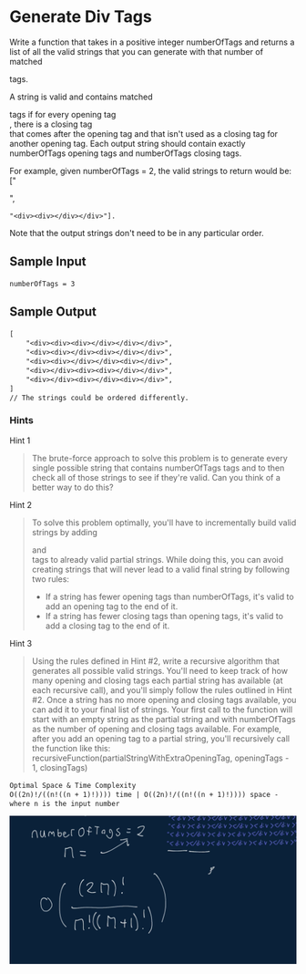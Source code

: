 # Generate Div Tags

Write a function that takes in a positive integer numberOfTags and returns a list of all the valid strings that you can generate with that number of matched <div></div> tags.

A string is valid and contains matched <div></div> tags if for every opening tag <div>, there is a closing tag </div> that comes after the opening tag and that isn't used as a closing tag for another opening tag. Each output string should contain exactly numberOfTags opening tags and numberOfTags closing tags.

For example, given numberOfTags = 2, the valid strings to return would be: ["<div></div><div></div>",
```
"<div><div></div></div>"].
```

Note that the output strings don't need to be in any particular order.

## Sample Input

```
numberOfTags = 3
```

## Sample Output

```
[
    "<div><div><div></div></div></div>",
    "<div><div></div><div></div></div>",
    "<div><div></div></div><div></div>",
    "<div></div><div><div></div></div>",
    "<div></div><div></div><div></div>",
] 
// The strings could be ordered differently.
```

### Hints

Hint 1
> The brute-force approach to solve this problem is to generate every single possible string that contains numberOfTags tags and to then check all of those strings to see if they're valid. Can you think of a better way to do this?

Hint 2
> To solve this problem optimally, you'll have to incrementally build valid strings by adding <div> and </div> tags to already valid partial strings. While doing this, you can avoid creating strings that will never lead to a valid final string by following two rules:
>  - If a string has fewer opening tags than numberOfTags, it's valid to add an opening tag to the end of it.
>  - If a string has fewer closing tags than opening tags, it's valid to add a closing tag to the end of it.

Hint 3
> Using the rules defined in Hint #2, write a recursive algorithm that generates all possible valid strings. You'll need to keep track of how many opening and closing tags each partial string has available (at each recursive call), and you'll simply follow the rules outlined in Hint #2. Once a string has no more opening and closing tags available, you can add it to your final list of strings. Your first call to the function will start with an empty string as the partial string and with numberOfTags as the number of opening and closing tags available. For example, after you add an opening tag to a partial string, you'll recursively call the function like this: recursiveFunction(partialStringWithExtraOpeningTag, openingTags - 1,
closingTags)

```
Optimal Space & Time Complexity
O((2n)!/((n!((n + 1)!)))) time | O((2n)!/((n!((n + 1)!)))) space - where n is the input number
```

![solution](time.png)

